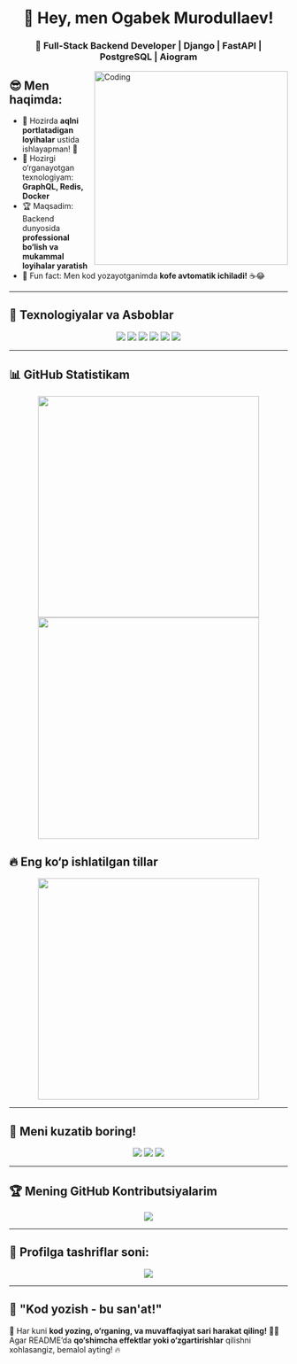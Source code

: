 <h1 align="center">👋 Hey, men Ogabek Murodullaev!</h1>
<h3 align="center">🚀 Full-Stack Backend Developer | Django | FastAPI | PostgreSQL | Aiogram</h3>

<img align="right" alt="Coding" width="350" src="https://media.giphy.com/media/qgQUggAC3Pfv687qPC/giphy.gif">

## 😎 Men haqimda:
- 🔭 Hozirda **aqlni portlatadigan loyihalar** ustida ishlayapman! 🚀  
- 🌱 Hozirgi o‘rganayotgan texnologiyam: **GraphQL, Redis, Docker**  
- 🏆 Maqsadim: Backend dunyosida **professional bo‘lish va mukammal loyihalar yaratish**  
- 🎯 Fun fact: Men kod yozayotganimda **kofe avtomatik ichiladi!** ☕😂  

---

## 🚀 Texnologiyalar va Asboblar  
<p align="center">
  <img src="https://img.shields.io/badge/Python-3776AB?style=for-the-badge&logo=python&logoColor=white">
  <img src="https://img.shields.io/badge/Django-092E20?style=for-the-badge&logo=django&logoColor=white">
  <img src="https://img.shields.io/badge/FastAPI-009688?style=for-the-badge&logo=fastapi&logoColor=white">
  <img src="https://img.shields.io/badge/PostgreSQL-316192?style=for-the-badge&logo=postgresql&logoColor=white">
  <img src="https://img.shields.io/badge/Redis-DC382D?style=for-the-badge&logo=redis&logoColor=white">
  <img src="https://img.shields.io/badge/Docker-2496ED?style=for-the-badge&logo=docker&logoColor=white">
</p>

---

## 📊 GitHub Statistikam  
<p align="center">
  <img src="https://github-readme-stats.vercel.app/api?username=OgabekMurodullaev&show_icons=true&theme=radical" width="400">
  <img src="https://github-readme-streak-stats.herokuapp.com/?user=OgabekMurodullaev&theme=radical" width="400">
</p>

## 🔥 Eng ko‘p ishlatilgan tillar  
<p align="center">
  <img src="https://github-readme-stats.vercel.app/api/top-langs/?username=OgabekMurodullaev&layout=compact&theme=tokyonight" width="400">
</p>

---

## 🤩 Meni kuzatib boring!  
<p align="center">
  <a href="https://t.me/OgabekMurodullaev"><img src="https://img.shields.io/badge/Telegram-2CA5E0?style=for-the-badge&logo=telegram&logoColor=white"></a>
  <a href="https://linkedin.com/in/OgabekMurodullaev"><img src="https://img.shields.io/badge/LinkedIn-0077B5?style=for-the-badge&logo=linkedin&logoColor=white"></a>
  <a href="https://github.com/OgabekMurodullaev"><img src="https://img.shields.io/github/followers/OgabekMurodullaev?style=social"></a>
</p>

---

## 🏆 Mening GitHub Kontributsiyalarim  
<p align="center">
  <img src="https://github-profile-summary-cards.vercel.app/api/cards/profile-details?username=OgabekMurodullaev&theme=dracula">
</p>

---

## 👀 **Profilga tashriflar soni**:  
<p align="center">
  <img src="https://visitor-badge.glitch.me/badge?page_id=OgabekMurodullaev">
</p>

---

## 🎯 **"Kod yozish - bu san'at!"**  
🚀 Har kuni **kod yozing, o‘rganing, va muvaffaqiyat sari harakat qiling!** 💪😎  
Agar README’da **qo‘shimcha effektlar yoki o‘zgartirishlar** qilishni xohlasangiz, bemalol ayting! 🔥  
